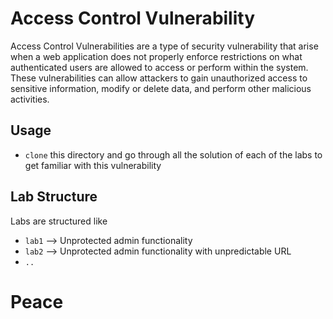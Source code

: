 # Access Control Vulnerability

Access Control Vulnerabilities are a type of security vulnerability that arise when a web application does not properly enforce restrictions on what authenticated users are allowed to access or perform within the system. These vulnerabilities can allow attackers to gain unauthorized access to sensitive information, modify or delete data, and perform other malicious activities.

## Usage

- `clone` this directory and go through all the solution of each of the labs to get familiar with this vulnerability

## Lab Structure

Labs are structured like
- `lab1` --> Unprotected admin functionality
- `lab2` --> Unprotected admin functionality with unpredictable URL
- `..`


# Peace
